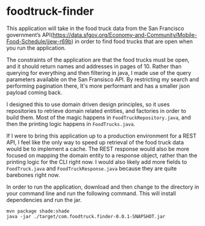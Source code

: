 # foodtruck-finder

This application will take in the food truck data from the San Francisco government’s API(https://data.sfgov.org/Economy-and-Community/Mobile-Food-Schedule/jjew-r69b) in order to find food trucks that are open when you run the application.

The constraints of the application are that the food trucks must be open, and it should return names and addresses in pages of 10. Rather than querying for everything and then filtering in java, I made use of the query parameters available on the San Fransisco API. By restricting my search and performing pagination there, It's more performant and has a smaller json payload coming back. 

I designed this to use domain driven design principles, so it uses repositories to retrieve domain related entities, and factories in order to build them. Most of the magic happens in `FoodTruckRepository.java`, and then the printing logic happens in `FoodTrucks.java`.

If I were to bring this application up to a production environment for a REST API, I feel like the only way to speed up retrieval of the food truck data would be to implement a cache. The REST response would also be more focused on mapping the domain entity to a response object, rather than the printing logic for the CLI right now. I would also likely add more fields to `FoodTruck.java` and `FoodTruckResponse.java` because they are quite barebones right now.

In order to run the application, download and then change to the directory in your command line and run the following command. This will install dependencies and run the jar.

```
mvn package shade:shade
java -jar ./target/com.foodtruck.finder-0.0.1-SNAPSHOT.jar
```
